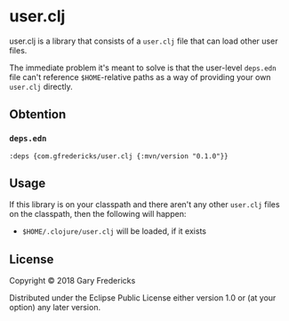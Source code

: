 # user.clj

user.clj is a library that consists of a `user.clj` file that can load
other user files.

The immediate problem it's meant to solve is that the user-level
`deps.edn` file can't reference `$HOME`-relative paths as a way of
providing your own `user.clj` directly.

## Obtention

### `deps.edn`

```
:deps {com.gfredericks/user.clj {:mvn/version "0.1.0"}}
```

## Usage

If this library is on your classpath and there aren't any other
`user.clj` files on the classpath, then the following will happen:

- `$HOME/.clojure/user.clj` will be loaded, if it exists

## License

Copyright © 2018 Gary Fredericks

Distributed under the Eclipse Public License either version 1.0 or (at
your option) any later version.
